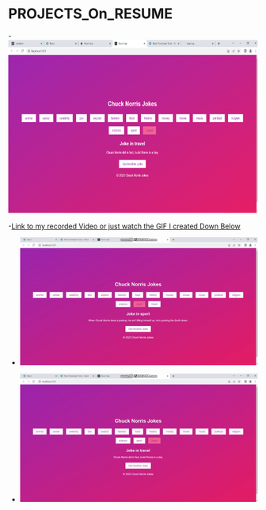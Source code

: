 # PROJECTS_On_RESUME
-<img src="https://github.com/Kgotta-contribute/PROJECTS_On_RESUME/blob/main/JokeDeliveringWebsiteUsingREACT/Screenshot1.png?raw=true" alt="Image Description" width="650" height="350">

-[Link to my recorded Video or just watch the GIF I created Down Below](https://github.com/Kgotta-contribute/PROJECTS_On_RESUME/blob/main/JokeDeliveringWebsiteUsingREACT/WebsiteLooks.mp4)

- ![Gif 1 in action](https://github.com/Kgotta-contribute/PROJECTS_On_RESUME/blob/main/JokeDeliveringWebsiteUsingREACT/GIF_of_VIDEO.gif?raw=true)

- ![Gif 2 in action](https://github.com/Kgotta-contribute/PROJECTS_On_RESUME/blob/main/JokeDeliveringWebsiteUsingREACT/GIF_of_VIDEO1.gif?raw=true)
